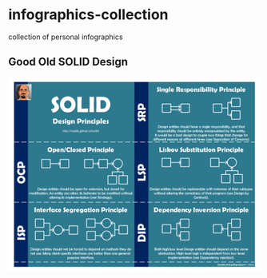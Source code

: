 # infographics-collection
collection of personal infographics

## Good Old SOLID Design
![SOLID](https://raw.githubusercontent.com/mad4j/infographics-collection/master/infog-solid.png)
